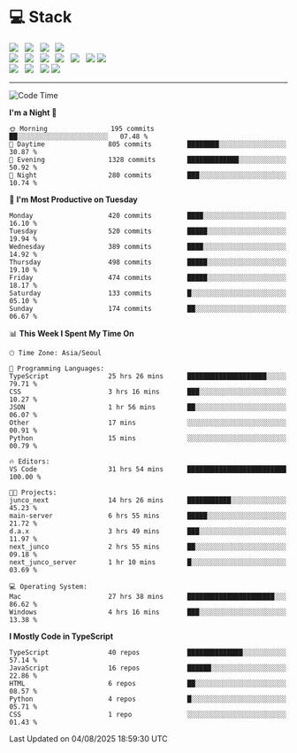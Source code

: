 <h1>💻 Stack</h1>
<div>
 <!-- badge : https://shields.io/ -->
 <!-- icon : https://simpleicons.org/?q=Get -->
 <img src="https://img.shields.io/badge/HTML5-e74c3c?style=flat-square&logo=HTML5&logoColor=white"/> &nbsp 
 <img src="https://img.shields.io/badge/CSS3-0A84FF?style=flat-square&logo=CSS3&logoColor=white"/> &nbsp 
 <img src="https://img.shields.io/badge/JavaScript-FFCD11?style=flat-square&logo=JavaScript&logoColor=white"/> &nbsp 
 <img src="https://img.shields.io/badge/TypeScript-3075C0?style=flat-square&logo=TypeScript&logoColor=white"/>
 <br/>
 <img src="https://img.shields.io/badge/Next-000000?style=flat-square&logo=nextdotjs&logoColor=white"/> &nbsp 
 <img src="https://img.shields.io/badge/React-00BCF6?style=flat-square&logo=React&logoColor=white"/> &nbsp 
 <img src="https://img.shields.io/badge/Redux-764ABC?style=flat-square&logo=Redux&logoColor=white"/> &nbsp
 <img src="https://img.shields.io/badge/Recoil-3578E5?style=flat-square&logo=recoil&logoColor=white"/> &nbsp
 <img src="https://img.shields.io/badge/React-Query-FF4154?style=flat-square&logo=reactquery&logoColor=white"/> &nbsp 
 <img src="https://img.shields.io/badge/styled%2Dcomponents-DB7093?style=flat-square&logo=styled%2Dcomponents&logoColor=white"/>
 <img src="https://img.shields.io/badge/CSS Modules-000000?style=flat-square&logo=CSS Modules&logoColor=white"/> &nbsp 
 <br/>
 <img src="https://img.shields.io/badge/Node-339933?style=flat-square&logo=Node.js&logoColor=white"/> &nbsp 
 <img src="https://img.shields.io/badge/Express-000000?style=flat-square&logo=Express&logoColor=white"/> &nbsp 
 <img src="https://img.shields.io/badge/MongoDB-47A248?style=flat-square&logo=MongoDB&logoColor=white"/>
 <img src="https://img.shields.io/badge/MariaDB-003545?style=flat-square&logo=mariadb&logoColor=white"/>
</div>

<hr>

<!--START_SECTION:waka-->
![Code Time](http://img.shields.io/badge/Code%20Time-2%2C721%20hrs%2051%20mins-blue)

**I'm a Night 🦉** 

```text
🌞 Morning                195 commits         ██░░░░░░░░░░░░░░░░░░░░░░░   07.48 % 
🌆 Daytime                805 commits         ████████░░░░░░░░░░░░░░░░░   30.87 % 
🌃 Evening                1328 commits        █████████████░░░░░░░░░░░░   50.92 % 
🌙 Night                  280 commits         ███░░░░░░░░░░░░░░░░░░░░░░   10.74 % 
```
📅 **I'm Most Productive on Tuesday** 

```text
Monday                   420 commits         ████░░░░░░░░░░░░░░░░░░░░░   16.10 % 
Tuesday                  520 commits         █████░░░░░░░░░░░░░░░░░░░░   19.94 % 
Wednesday                389 commits         ████░░░░░░░░░░░░░░░░░░░░░   14.92 % 
Thursday                 498 commits         █████░░░░░░░░░░░░░░░░░░░░   19.10 % 
Friday                   474 commits         █████░░░░░░░░░░░░░░░░░░░░   18.17 % 
Saturday                 133 commits         █░░░░░░░░░░░░░░░░░░░░░░░░   05.10 % 
Sunday                   174 commits         ██░░░░░░░░░░░░░░░░░░░░░░░   06.67 % 
```


📊 **This Week I Spent My Time On** 

```text
🕑︎ Time Zone: Asia/Seoul

💬 Programming Languages: 
TypeScript               25 hrs 26 mins      ████████████████████░░░░░   79.71 % 
CSS                      3 hrs 16 mins       ███░░░░░░░░░░░░░░░░░░░░░░   10.27 % 
JSON                     1 hr 56 mins        ██░░░░░░░░░░░░░░░░░░░░░░░   06.07 % 
Other                    17 mins             ░░░░░░░░░░░░░░░░░░░░░░░░░   00.91 % 
Python                   15 mins             ░░░░░░░░░░░░░░░░░░░░░░░░░   00.79 % 

🔥 Editors: 
VS Code                  31 hrs 54 mins      █████████████████████████   100.00 % 

🐱‍💻 Projects: 
junco_next               14 hrs 26 mins      ███████████░░░░░░░░░░░░░░   45.23 % 
main-server              6 hrs 55 mins       █████░░░░░░░░░░░░░░░░░░░░   21.72 % 
d.a.x                    3 hrs 49 mins       ███░░░░░░░░░░░░░░░░░░░░░░   11.97 % 
next_junco               2 hrs 55 mins       ██░░░░░░░░░░░░░░░░░░░░░░░   09.18 % 
next_junco_server        1 hr 10 mins        █░░░░░░░░░░░░░░░░░░░░░░░░   03.69 % 

💻 Operating System: 
Mac                      27 hrs 38 mins      ██████████████████████░░░   86.62 % 
Windows                  4 hrs 16 mins       ███░░░░░░░░░░░░░░░░░░░░░░   13.38 % 
```

**I Mostly Code in TypeScript** 

```text
TypeScript               40 repos            ██████████████░░░░░░░░░░░   57.14 % 
JavaScript               16 repos            ██████░░░░░░░░░░░░░░░░░░░   22.86 % 
HTML                     6 repos             ██░░░░░░░░░░░░░░░░░░░░░░░   08.57 % 
Python                   4 repos             █░░░░░░░░░░░░░░░░░░░░░░░░   05.71 % 
CSS                      1 repo              ░░░░░░░░░░░░░░░░░░░░░░░░░   01.43 % 
```




 Last Updated on 04/08/2025 18:59:30 UTC
<!--END_SECTION:waka-->
